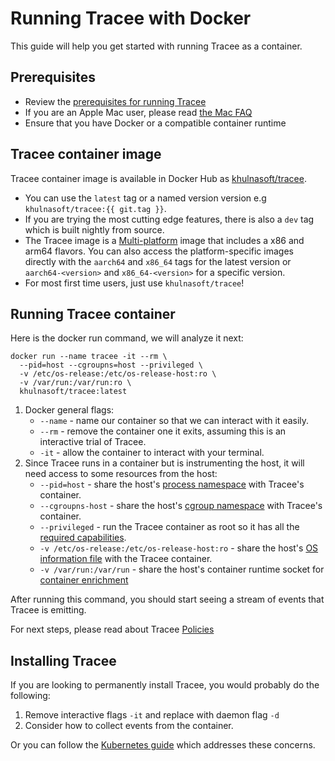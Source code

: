 # Running Tracee with Docker

This guide will help you get started with running Tracee as a container.

## Prerequisites

- Review the [prerequisites for running Tracee](./prerequisites.md)
- If you are an Apple Mac user, please read [the Mac FAQ](../advanced/mac.md)
- Ensure that you have Docker or a compatible container runtime

## Tracee container image

 Tracee container image is available in Docker Hub as [khulnasoft/tracee](https://hub.docker.com/r/khulnasoft/tracee).

- You can use the `latest` tag or a named version version e.g `khulnasoft/tracee:{{ git.tag }}`.
- If you are trying the most cutting edge features, there is also a `dev` tag which is built nightly from source.
- The Tracee image is a [Multi-platform](https://docs.docker.com/build/building/multi-platform/) image that includes a x86 and arm64 flavors. You can also access the platform-specific images directly with the `aarch64` and `x86_64` tags for the latest version or `aarch64-<version>` and `x86_64-<version>` for a specific version.  
- For most first time users, just use `khulnasoft/tracee`!

## Running Tracee container

 Here is the docker run command, we will analyze it next:

```shell
docker run --name tracee -it --rm \
  --pid=host --cgroupns=host --privileged \
  -v /etc/os-release:/etc/os-release-host:ro \
  -v /var/run:/var/run:ro \
  khulnasoft/tracee:latest
```

 1. Docker general flags:
    - `--name` - name our container so that we can interact with it easily.
    - `--rm` - remove the container one it exits, assuming this is an interactive trial of Tracee.
    - `-it` - allow the container to interact with your terminal.
 2. Since Tracee runs in a container but is instrumenting the host, it will need access to some resources from the host:
    - `--pid=host` - share the host's [process namespace]() with Tracee's container.
    - `--cgroupns-host` - share the host's [cgroup namespace]() with Tracee's container.
    - `--privileged` - run the Tracee container as root so it has all the [required capabilities](./prerequisites.md#process-capabilities).
    - `-v /etc/os-release:/etc/os-release-host:ro` - share the host's [OS information file](./prerequisites.md#os-information) with the Tracee container.
    - `-v /var/run:/var/run` - share the host's container runtime socket for [container enrichment](./container-engines.md)

 After running this command, you should start seeing a stream of events that Tracee is emitting.

 For next steps, please read about Tracee [Policies](../policies/index.md)

## Installing Tracee

 If you are looking to permanently install Tracee, you would probably do the following:

 1. Remove interactive flags `-it` and replace with daemon flag `-d`
 2. Consider how to collect events from the container.

 Or you can follow the [Kubernetes guide](./kubernetes.md) which addresses these concerns.
